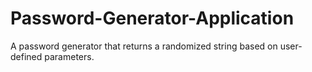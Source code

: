 # Password-Generator-Application
A password generator that returns a randomized string based on user-defined parameters.
